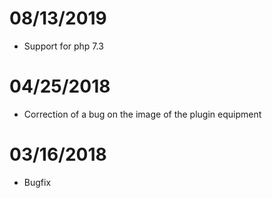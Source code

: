 # 08/13/2019

- Support for php 7.3

# 04/25/2018

- Correction of a bug on the image of the plugin equipment

# 03/16/2018

-  Bugfix
